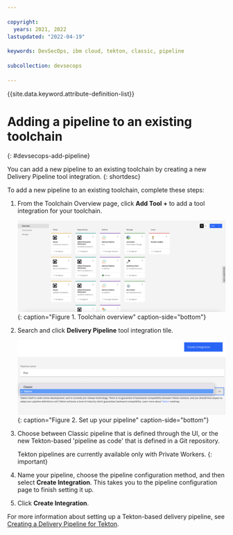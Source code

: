 ```yaml
---

copyright:
  years: 2021, 2022
lastupdated: "2022-04-19"

keywords: DevSecOps, ibm cloud, tekton, classic, pipeline

subcollection: devsecops

---
```


{{site.data.keyword.attribute-definition-list}}

# Adding a pipeline to an existing toolchain
{: #devsecops-add-pipeline}

You can add a new pipeline to an existing toolchain by creating a new Delivery Pipeline tool integration.
{: shortdesc}

To add a new pipeline to an existing toolchain, complete these steps:

1. From the Toolchain Overview page, click **Add Tool +** to add a tool integration for your toolchain.

   ![Toolchain overview](images/toolchain-overview.png){: caption="Figure 1. Toolchain overview" caption-side="bottom"}

2. Search and click **Delivery Pipeline** tool integration tile.

   ![Set up your pipeline](images/setup-new-pipeline.png){: caption="Figure 2. Set up your pipeline" caption-side="bottom"}

3. Choose between Classic pipeline that is defined through the UI, or the new Tekton-based 'pipeline as code' that is defined in a Git repository. 

   Tekton pipelines are currently available only with Private Workers.
   {:  important}

4. Name your pipeline, choose the pipeline configuration method, and then select **Create Integration**. This takes you to the pipeline configuration page to finish setting it up.

5. Click **Create Integration**.

For more information about setting up a Tekton-based delivery pipeline, see [Creating a Delivery Pipeline for Tekton](/docs/ContinuousDelivery?topic=ContinuousDelivery-tekton-pipelines&interface=ui#configure_tekton_pipeline).
